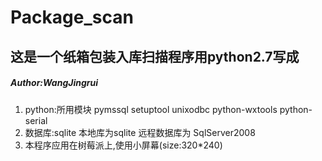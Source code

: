 # Package_scan
## 这是一个纸箱包装入库扫描程序用python2.7写成
##### Author:WangJingrui

1. python:所用模块 pymssql setuptool unixodbc  python-wxtools python-serial
2. 数据库:sqlite 本地库为sqlite 远程数据库为 SqlServer2008
3. 本程序应用在树莓派上,使用小屏幕(size:320*240)





